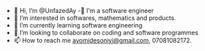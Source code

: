 - 👋 Hi, I’m @UnfazedAy
-🌛 I'm a software engineer
- 👀 I’m interested in softwares, mathematics and products.
- 🌱 I’m currently learning software engineering
- 💞️ I’m looking to collaborate on coding and software programmes
- 📫 How to reach me ayomidesoniyi@gmail.com, 07081082172.

<!---
UnfazedAy/UnfazedAy is a ✨ special ✨ repository because its `README.md` (this file) appears on your GitHub profile.
You can click the Preview link to take a look at your changes.
--->
